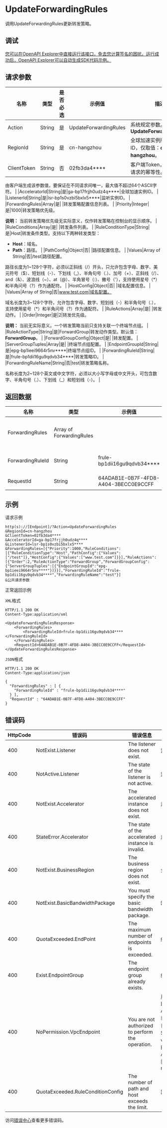# UpdateForwardingRules

调用UpdateForwardingRules更新转发策略。

## 调试

[您可以在OpenAPI Explorer中直接运行该接口，免去您计算签名的困扰。运行成功后，OpenAPI Explorer可以自动生成SDK代码示例。](https://api.aliyun.com/#product=Ga&api=UpdateForwardingRules&type=RPC&version=2019-11-20)

## 请求参数

|名称|类型|是否必选|示例值|描述|
|--|--|----|---|--|
|Action|String|是|UpdateForwardingRules|系统规定参数。取值：**UpdateForwardingRules** |
|RegionId|String|是|cn-hangzhou|全球加速实例所属的地域ID，仅取值：**cn-hangzhou**。 |
|ClientToken|String|否|02fb3da4\*\*\*\*|客户端Token，用于保证请求的幂等性。

 由客户端生成该参数值，要保证在不同请求间唯一，最大值不超过64个ASCII字符。 |
|AcceleratorId|String|是|ga-bp17frjjh0udz4q\*\*\*\*|全球加速实例ID。 |
|ListenerId|String|是|lsr-bp1s0vzbi5bxlx5\*\*\*\*|监听实例ID。 |
|ForwardingRules|Array|是| |转发策略配置信息列表。 |
|Priority|Integer|是|1000|转发策略优先级。

 **说明：** 当前转发策略优先级无实际意义，仅作转发策略在控制台的显示顺序。 |
|RuleConditions|Array|是| |转发条件列表。 |
|RuleConditionType|String|是|Host|转发条件类型。支持以下两种转发类型：

 -   **Host**：域名。
-   **Path**：路径。 |
|PathConfig|Object|否| |路径配置信息。 |
|Values|Array of String|否|/test|路径配置。

 路径长度为1~128个字符，必须以正斜线（/）开头，只允许包含字母、数字、美元符号（$）、短划线（-）、下划线（\_）、半角句号（.）、加号（+）、正斜线（/）、and（&）、波浪线（~）、at（@）、半角冒号（:）、撇号（'），支持使用星号（\*）和半角问号（?）作为通配符。 |
|HostConfig|Object|否| |域名配置信息。 |
|Values|Array of String|否|www.test.com|域名配置。

 域名长度为3~128个字符，允许包含字母、数字、短划线（-）和半角句号（.），支持使用星号（\*）和半角问号（?）作为通配符。 |
|RuleActions|Array|是| |转发动作。 |
|Order|Integer|是|2|转发优先级。

 **说明：** 当前无实际意义。一个转发策略当前只支持关联一个终端节点组。 |
|RuleActionType|String|是|ForwardGroup|转发动作类型。默认值：**ForwardGroup**。 |
|ForwardGroupConfig|Object|是| |转发配置。 |
|ServerGroupTuples|Array|是| |终端节点组配置。 |
|EndpointGroupId|String|是|epg-bp1ieei9664r5nv\*\*\*\*|终端节点组ID。 |
|ForwardingRuleId|String|是|frule-bp1dii16gu9qdvb34\*\*\*\*|转发策略ID。 |
|ForwardingRuleName|String|否|test|转发策略名称。

 名称长度为2~128个英文或中文字符，必须以大小写字母或中文开头，可包含数字、半角句号（.）、下划线（\_）和短划线（-）。 |

## 返回数据

|名称|类型|示例值|描述|
|--|--|---|--|
|ForwardingRules|Array of ForwardingRules| |转发策略信息。 |
|ForwardingRuleId|String|frule-bp1dii16gu9qdvb34\*\*\*\*|转发策略ID。 |
|RequestId|String|64ADAB1E-0B7F-4FD8-A404-3BECC0E9CCFF|请求ID。 |

## 示例

请求示例

```
http(s)://[Endpoint]/?Action=UpdateForwardingRules
&RegionId=cn-hangzhou
&ClientToken=02fb3da4****
&AcceleratorId=ga-bp17frjjh0udz4q****
&ListenerId=lsr-bp1s0vzbi5bxlx5****
&ForwardingRules=[{"Priority":1000,"RuleConditions":[{"RuleConditionType":"Host","PathConfig":{"Values":["/test"]},"HostConfig":{"Values":["www.test.com"]}}],"RuleActions":[{"Order":2,"RuleActionType":"ForwardGroup","ForwardGroupConfig":{"ServerGroupTuples":[{"EndpointGroupId":"epg-bp1ieei9664r5nv****"}]}}],"ForwardingRuleId":"frule-bp1dii16gu9qdvb34****","ForwardingRuleName":"test"}]
&公共请求参数
```

正常返回示例

`XML`格式

```
HTTP/1.1 200 OK
Content-Type:application/xml

<UpdateForwardingRulesResponse>
    <ForwardingRules>
        <ForwardingRuleId>frule-bp1dii16gu9qdvb34****</ForwardingRuleId>
    </ForwardingRules>
    <RequestId>64ADAB1E-0B7F-4FD8-A404-3BECC0E9CCFF</RequestId>
</UpdateForwardingRulesResponse>
```

`JSON`格式

```
HTTP/1.1 200 OK
Content-Type:application/json

{
  "ForwardingRules" : [ {
    "ForwardingRuleId" : "frule-bp1dii16gu9qdvb34****"
  } ],
  "RequestId" : "64ADAB1E-0B7F-4FD8-A404-3BECC0E9CCFF"
}
```

## 错误码

|HttpCode|错误码|错误信息|描述|
|--------|---|----|--|
|400|NotExist.Listener|The listener does not exist.|监听器不存在|
|400|NotActive.Listener|The state of the listener is not active.|监听器状态非稳态|
|400|NotExist.Accelerator|The accelerated instance does not exist.|加速实例不存在|
|400|StateError.Accelerator|The state of the accelerated instance is invalid.|加速实例状态非法|
|400|NotExist.BusinessRegion|The business region does not exist.|业务region并不存在|
|400|NotExist.BasicBandwidthPackage|You must specify the basic bandwidth package.|缺少基础带宽包|
|400|QuotaExceeded.EndPoint|The maximum number of endpoints is exceeded.|终端节点达到Quota限制|
|400|Exist.EndpointGroup|The endpoint group already exists.|终端节点组已经存在|
|400|NoPermission.VpcEndpoint|You are not authorized to perform the operation.|用户没有创建服务关联角色的权限，请联系主账号或权限管理员授权当前用户AliyunGlobalAccelerationFullAccess或者创建服务关联角色的自定义权限。自定义权限策略的相关信息如下： ServiceName：vpcendpoint.ga.aliyuncs.com 服务关联角色名称：AliyunServiceRoleForGaVpcEndpoint 执行该操作所需的用户权限：ram:CreateServiceLinkedRole|
|400|QuotaExceeded.RuleConditionConfig|The number of path and host exceeds the limit.|路径和域名数量超过限制|

访问[错误中心](https://error-center.aliyun.com/status/product/Ga)查看更多错误码。

